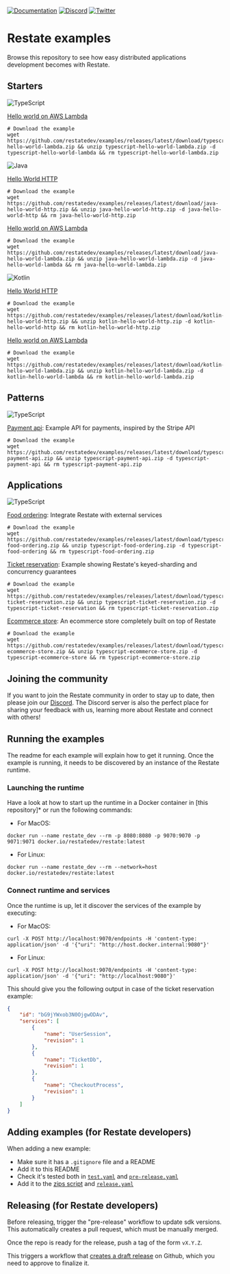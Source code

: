 [![Documentation](https://img.shields.io/badge/doc-reference-blue)](https://docs.restate.dev)
[![Discord](https://img.shields.io/discord/1128210118216007792?logo=discord)](https://discord.gg/skW3AZ6uGd)
[![Twitter](https://img.shields.io/twitter/follow/restatedev.svg?style=social&label=Follow)](https://twitter.com/intent/follow?screen_name=restatedev)

# Restate examples

Browse this repository to see how easy distributed applications development becomes with Restate.

## Starters

![TypeScript](https://img.shields.io/badge/typescript-%23007ACC.svg?style=for-the-badge&logo=typescript&logoColor=white)

[Hello world on AWS Lambda](typescript/hello-world-lambda)
```shell
# Download the example
wget https://github.com/restatedev/examples/releases/latest/download/typescript-hello-world-lambda.zip && unzip typescript-hello-world-lambda.zip -d typescript-hello-world-lambda && rm typescript-hello-world-lambda.zip
```

![Java](https://img.shields.io/badge/java-%23ED8B00.svg?style=for-the-badge&logo=openjdk&logoColor=white)

[Hello World HTTP](java/hello-world-http)
```shell
# Download the example
wget https://github.com/restatedev/examples/releases/latest/download/java-hello-world-http.zip && unzip java-hello-world-http.zip -d java-hello-world-http && rm java-hello-world-http.zip
```

[Hello world on AWS Lambda](java/hello-world-lambda)
```shell
# Download the example
wget https://github.com/restatedev/examples/releases/latest/download/java-hello-world-lambda.zip && unzip java-hello-world-lambda.zip -d java-hello-world-lambda && rm java-hello-world-lambda.zip
```

![Kotlin](https://img.shields.io/badge/kotlin-%237F52FF.svg?style=for-the-badge&logo=kotlin&logoColor=white)

[Hello World HTTP](java/hello-world-kotlin-http)
```shell
# Download the example
wget https://github.com/restatedev/examples/releases/latest/download/kotlin-hello-world-http.zip && unzip kotlin-hello-world-http.zip -d kotlin-hello-world-http && rm kotlin-hello-world-http.zip
```

[Hello world on AWS Lambda](java/hello-world-kotlin-lambda)
```shell
# Download the example
wget https://github.com/restatedev/examples/releases/latest/download/kotlin-hello-world-lambda.zip && unzip kotlin-hello-world-lambda.zip -d kotlin-hello-world-lambda && rm kotlin-hello-world-lambda.zip
```

## Patterns

![TypeScript](https://img.shields.io/badge/typescript-%23007ACC.svg?style=for-the-badge&logo=typescript&logoColor=white)

[Payment api](typescript/payment-api): Example API for payments, inspired by the Stripe API
```shell
# Download the example
wget https://github.com/restatedev/examples/releases/latest/download/typescript-payment-api.zip && unzip typescript-payment-api.zip -d typescript-payment-api && rm typescript-payment-api.zip
```

## Applications

![TypeScript](https://img.shields.io/badge/typescript-%23007ACC.svg?style=for-the-badge&logo=typescript&logoColor=white)

[Food ordering](typescript/food-ordering): Integrate Restate with external services
```shell
# Download the example
wget https://github.com/restatedev/examples/releases/latest/download/typescript-food-ordering.zip && unzip typescript-food-ordering.zip -d typescript-food-ordering && rm typescript-food-ordering.zip
```

[Ticket reservation](typescript/ticket-reservation): Example showing Restate's keyed-sharding and concurrency guarantees
```shell
# Download the example
wget https://github.com/restatedev/examples/releases/latest/download/typescript-ticket-reservation.zip && unzip typescript-ticket-reservation.zip -d typescript-ticket-reservation && rm typescript-ticket-reservation.zip
```

[Ecommerce store](typescript/ecommerce-store): An ecommerce store completely built on top of Restate
```shell
# Download the example
wget https://github.com/restatedev/examples/releases/latest/download/typescript-ecommerce-store.zip && unzip typescript-ecommerce-store.zip -d typescript-ecommerce-store && rm typescript-ecommerce-store.zip
```

## Joining the community

If you want to join the Restate community in order to stay up to date, then please join our [Discord](https://discord.gg/skW3AZ6uGd).
The Discord server is also the perfect place for sharing your feedback with us, learning more about Restate and connect with others!

## Running the examples

The readme for each example will explain how to get it running. Once the example is running, it needs to be discovered by an instance of the Restate runtime.

### Launching the runtime

Have a look at how to start up the runtime in a Docker container in [this repository]* or run the following commands:

- For MacOS:
```shell
docker run --name restate_dev --rm -p 8080:8080 -p 9070:9070 -p 9071:9071 docker.io/restatedev/restate:latest
```
- For Linux:
```shell
docker run --name restate_dev --rm --network=host docker.io/restatedev/restate:latest
```

### Connect runtime and services

Once the runtime is up, let it discover the services of the example by executing:

- For MacOS:
```shell
curl -X POST http://localhost:9070/endpoints -H 'content-type: application/json' -d '{"uri": "http://host.docker.internal:9080"}'
```
- For Linux:
```shell
curl -X POST http://localhost:9070/endpoints -H 'content-type: application/json' -d '{"uri": "http://localhost:9080"}'
```

This should give you the following output in case of the ticket reservation example:
```json
{
    "id": "bG9jYWxob3N0OjgwODAv",
    "services": [
        {
            "name": "UserSession",
            "revision": 1
        },
        {
            "name": "TicketDb",
            "revision": 1
        },
        {
            "name": "CheckoutProcess",
            "revision": 1
        }
    ]
}
```

## Adding examples (for Restate developers)

When adding a new example:

* Make sure it has a `.gitignore` file and a README
* Add it to this README
* Check it's tested both in [`test.yaml`](./.github/workflows/test.yml) and [`pre-release.yaml`](./.github/workflows/pre-release.yml)
* Add it to the [zips script](./scripts/prepare_release_zip.sh) and [`release.yaml`](./.github/workflows/release.yml)

## Releasing (for Restate developers)

Before releasing, trigger the "pre-release" workflow to update sdk versions. This automatically creates a pull request, which must be manually merged.

Once the repo is ready for the release, push a tag of the form `vX.Y.Z`.

This triggers a workflow that [creates a draft release](https://github.com/restatedev/examples/releases) on Github, which you need to approve to finalize it.
